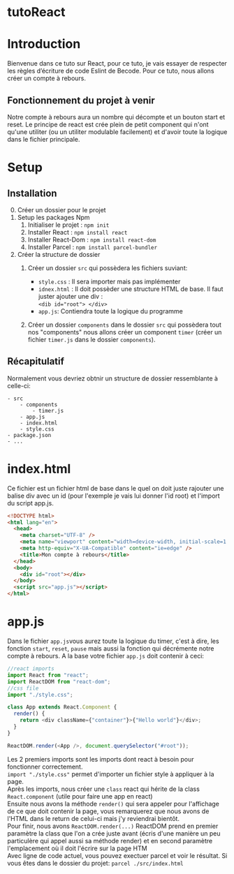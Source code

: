 <!-- prettier-ignore -->
# tutoReact

# Introduction
Bienvenue dans ce tuto sur React, pour ce tuto, je vais essayer de respecter les règles d’écriture de code Eslint de Becode.
Pour ce tuto, nous allons créer un compte à rebours.

## Fonctionnement du projet à venir
Notre compte à rebours aura un nombre qui décompte et un bouton start et reset. 
Le principe de react est crée plein de petit component qui n'ont qu'une utiliter (ou un utiliter modulable facilement) et d'avoir toute la logique dans le fichier principale.

# Setup

## Installation
0. Créer un dossier pour le projet
1. Setup les packages Npm
   1. Initialiser le projet : `npm init`
   2. Installer React : `npm install react`
   3. Installer React-Dom : `npm install react-dom`
   4. Installer Parcel : `npm install parcel-bundler`
2. Créer la structure de dossier
      1. Créer un dossier `src` qui possèdera les fichiers suviant:
            - `style.css` : Il sera importer mais pas implémenter
            - `idnex.html` : Il doit possèder une structure HTML de base. Il faut juster ajouter une div : <br />
            ```<dib id="root"> </div>```
            - `app.js`: Contiendra toute la logique du programme

      2. Créer un dossier `components` dans le dossier `src` qui possèdera tout nos "components" nous allons créer un component `timer` (créer un fichier `timer.js` dans le dossier `components`).<br />
      
## Récapitulatif
Normalement vous devriez obtnir un structure de dossier ressemblante à celle-ci:
```
- src
    - components
        - timer.js
    - app.js
    - index.html
    - style.css
- package.json
- ...
```
# index.html
Ce fichier est un fichier html de base dans le quel on doit juste rajouter une balise div avec un id (pour l'exemple je vais lui donner l'id root) et l'import du script app.js. <br />
```HTML
<!DOCTYPE html>
<html lang="en">
  <head>
    <meta charset="UTF-8" />
    <meta name="viewport" content="width=device-width, initial-scale=1.0" />
    <meta http-equiv="X-UA-Compatible" content="ie=edge" />
    <title>Mon compte à rebours</title>
  </head>
  <body>
    <div id="root"></div>
  </body>
  <script src="app.js"></script>
</html>
```

# app.js
Dans le fichier `app.js`vous aurez toute la logique du timer, c'est à dire, les fonction `start`, `reset`, `pause` mais aussi la fonction qui décrémente notre compte à rebours.
A la base votre fichier `app.js` doit contenir à ceci:
```javascript
//react imports
import React from "react";
import ReactDOM from "react-dom";
//css file
import "./style.css";

class App extends React.Component {
  render() {
    return <div className={"container"}>{"Hello world"}</div>;
  }
}

ReactDOM.render(<App />, document.querySelector("#root"));
```
Les 2 premiers imports sont les imports dont react à besoin pour fonctionner correctement. <br />
`import "./style.css"` permet d'importer un fichier style à appliquer à la page. <br />
Après les imports, nous créer une `class` react qui hérite de la class `React.component` (utile pour faire une app en react) <br />
Ensuite nous avons la méthode `render()` qui sera appeler pour l'affichage de ce que doit contenir la page, vous remarquerez que nous avons de l'HTML dans le return de celui-ci mais j'y reviendrai bientôt. <br />
Pour finir, nous avons `ReactDOM.render(...)` ReactDOM prend en premier paramètre la class que l'on a crée juste avant (écris d'une manière un peu particulère qui appel aussi sa méthode render) et en second paramètre l'emplacement où il doit l'écrire sur la page HTM <br />
Avec ligne de code actuel, vous pouvez exectuer parcel et voir le résultat. Si vous êtes dans le dossier du projet: `parcel ./src/index.html`